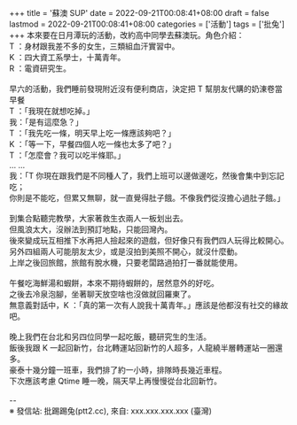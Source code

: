 +++
title = '蘇澳 SUP'
date = 2022-09-21T00:08:41+08:00
draft = false
lastmod = 2022-09-21T00:08:41+08:00
categories = ['活動']
tags = ['批兔']
+++
本來要在日月潭玩的活動，改約高中同學去蘇澳玩。角色介紹：<br>
T ：身材跟我差不多的女生，三類組血汗實習中。<br>
K ：四大資工系學士，十萬青年。<br>
R ：電資研究生。<br>
<br>
早六的活動，我們睡前發現附近沒有便利商店，決定把 T 幫朋友代購的奶涷卷當早餐<br>
T ：「我現在就想吃掉。」<br>
我：「是有這麼急？」<br>
T ：「我先吃一條，明天早上吃一條應該夠吧？」<br>
K ：「等一下，早餐四個人吃一條也太多了吧？」<br>
T ：「怎麼會？我可以吃半條耶。」<br>
… …<br>
我：「T 你現在跟我們是不同種人了，我們上班可以邊做邊吃，然後會集中到忘記吃；<br>
      你則是不能吃，但累又無聊，就一直覺得肚子餓。不像我們從沒擔心過肚子餓。」<br>
<br>
到集合點聽完教學，大家著救生衣兩人一板划出去。<br>
但風浪太大，沒辦法到預訂地點，只能回灣內。<br>
後來變成玩互相推下水再把人撿起來的遊戲，但好像只有我們四人玩得比較開心。<br>
另外四組兩人可能朋友太少，或是沒拍到美照不開心，就沒什麼動。<br>
上岸之後回旅館，旅館有脫水機，只要老闆路過拍打一番就能使用。<br>
<br>
午餐吃海鮮湯和蝦餅，本來不期待蝦餅的，居然意外的好吃。<br>
之後去冷泉泡腳，坐著聊天放空啥也沒做就回羅東了。<br>
無意義對話中，K ：「真的第一次有人說我十萬青年。」應該是他都沒有社交的緣故吧。<br>
<br>
晚上我們在台北和另四位同學一起吃飯，聽研究生的生活。<br>
飯後我跟 K 一起回新竹，台北轉運站回新竹的人超多，人龍繞半層轉運站一圈還多。<br>
豪泰十幾分鐘一班車，我們排了約一小時，排隊時長幾近車程。<br>
下次應該考慮 Qtime 睡一晚，隔天早上再慢慢從台北回新竹。<br>
<br>
--<br>
※ 發信站: 批踢踢兔(ptt2.cc), 來自: xxx.xxx.xxx.xxx (臺灣)<br>
